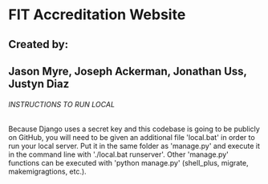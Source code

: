 # FIT Accreditation Website

## Created by:
## Jason Myre, Joseph Ackerman, Jonathan Uss, Justyn Diaz

###### INSTRUCTIONS TO RUN LOCAL

Because Django uses a secret key and this codebase is going to be publicly on GitHub, you will need to be given an additional file 'local.bat' in order to run your local server. Put it in the same folder as 'manage.py' and execute it in the command line with './local.bat runserver'. Other 'manage.py' functions can be executed with 'python manage.py' (shell_plus, migrate, makemigragtions, etc.).
